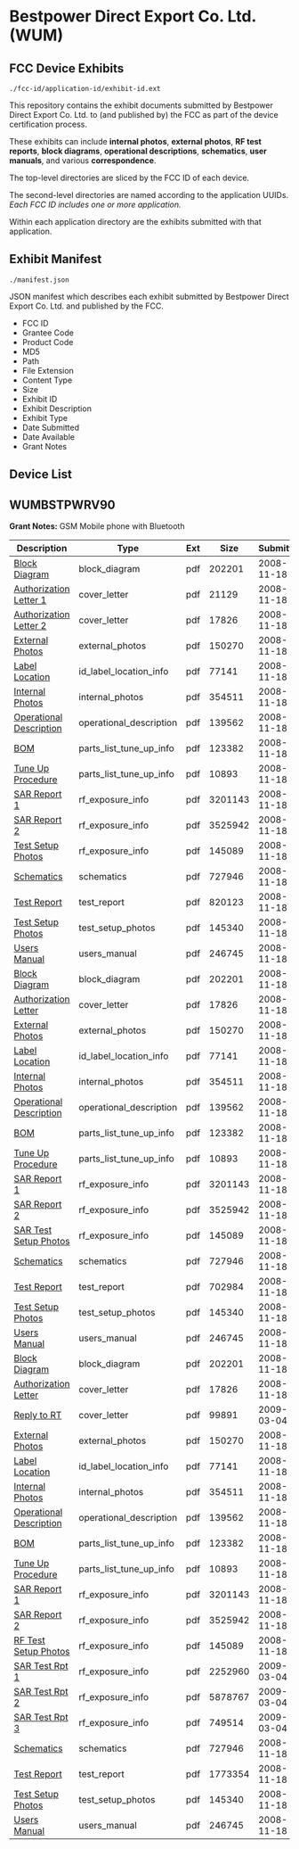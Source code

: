 # Bestpower Direct Export Co. Ltd. (WUM)
## FCC Device Exhibits

```
./fcc-id/application-id/exhibit-id.ext
```

This repository contains the exhibit documents submitted by Bestpower Direct Export Co. Ltd. to (and published by) the FCC as part of the device certification process.

These exhibits can include **internal photos**, **external photos**, **RF test reports**, **block diagrams**, **operational descriptions**, **schematics**, **user manuals**, and various **correspondence**.

The top-level directories are sliced by the FCC ID of each device.

The second-level directories are named according to the application UUIDs. *Each FCC ID includes one or more application.*

Within each application directory are the exhibits submitted with that application. 

## Exhibit Manifest

```
./manifest.json
```

JSON manifest which describes each exhibit submitted by Bestpower Direct Export Co. Ltd. and published by the FCC.

- FCC ID
- Grantee Code
- Product Code
- MD5
- Path
- File Extension
- Content Type
- Size
- Exhibit ID
- Exhibit Description
- Exhibit Type
- Date Submitted
- Date Available
- Grant Notes

## Device List
## WUMBSTPWRV90
**Grant Notes:** GSM Mobile phone with Bluetooth

| Description | Type | Ext | Size | Submitted | Available |
| ----------- | ---- | --- | ---- | --------- | --------- |
| [Block Diagram](WUMBSTPWRV90/581a2604ce22824c53ae996a9d9404ba/1032072.pdf) | block_diagram | pdf | 202201 | 2008-11-18 | 2008-11-18 |
| [Authorization Letter 1](WUMBSTPWRV90/581a2604ce22824c53ae996a9d9404ba/1032088.pdf) | cover_letter | pdf | 21129 | 2008-11-18 | 2008-11-18 |
| [Authorization Letter 2](WUMBSTPWRV90/581a2604ce22824c53ae996a9d9404ba/1032071.pdf) | cover_letter | pdf | 17826 | 2008-11-18 | 2008-11-18 |
| [External Photos](WUMBSTPWRV90/581a2604ce22824c53ae996a9d9404ba/1032074.pdf) | external_photos | pdf | 150270 | 2008-11-18 | 2008-11-18 |
| [Label Location](WUMBSTPWRV90/581a2604ce22824c53ae996a9d9404ba/1032075.pdf) | id_label_location_info | pdf | 77141 | 2008-11-18 | 2008-11-18 |
| [Internal Photos](WUMBSTPWRV90/581a2604ce22824c53ae996a9d9404ba/1032077.pdf) | internal_photos | pdf | 354511 | 2008-11-18 | 2008-11-18 |
| [Operational Description](WUMBSTPWRV90/581a2604ce22824c53ae996a9d9404ba/1032078.pdf) | operational_description | pdf | 139562 | 2008-11-18 | 2008-11-18 |
| [BOM](WUMBSTPWRV90/581a2604ce22824c53ae996a9d9404ba/1032073.pdf) | parts_list_tune_up_info | pdf | 123382 | 2008-11-18 | 2008-11-18 |
| [Tune Up Procedure](WUMBSTPWRV90/581a2604ce22824c53ae996a9d9404ba/1032084.pdf) | parts_list_tune_up_info | pdf | 10893 | 2008-11-18 | 2008-11-18 |
| [SAR Report 1](WUMBSTPWRV90/581a2604ce22824c53ae996a9d9404ba/1032097.pdf) | rf_exposure_info | pdf | 3201143 | 2008-11-18 | 2008-11-18 |
| [SAR Report 2](WUMBSTPWRV90/581a2604ce22824c53ae996a9d9404ba/1032080.pdf) | rf_exposure_info | pdf | 3525942 | 2008-11-18 | 2008-11-18 |
| [Test Setup Photos](WUMBSTPWRV90/581a2604ce22824c53ae996a9d9404ba/1032081.pdf) | rf_exposure_info | pdf | 145089 | 2008-11-18 | 2008-11-18 |
| [Schematics](WUMBSTPWRV90/581a2604ce22824c53ae996a9d9404ba/1032082.pdf) | schematics | pdf | 727946 | 2008-11-18 | 2008-11-18 |
| [Test Report](WUMBSTPWRV90/581a2604ce22824c53ae996a9d9404ba/1032094.pdf) | test_report | pdf | 820123 | 2008-11-18 | 2008-11-18 |
| [Test Setup Photos](WUMBSTPWRV90/581a2604ce22824c53ae996a9d9404ba/1032083.pdf) | test_setup_photos | pdf | 145340 | 2008-11-18 | 2008-11-18 |
| [Users Manual](WUMBSTPWRV90/581a2604ce22824c53ae996a9d9404ba/1032085.pdf) | users_manual | pdf | 246745 | 2008-11-18 | 2008-11-18 |
| [Block Diagram](WUMBSTPWRV90/de2591888fa2e08575eb3d6ff0f8cf47/1032072.pdf) | block_diagram | pdf | 202201 | 2008-11-18 | 2008-11-18 |
| [Authorization Letter](WUMBSTPWRV90/de2591888fa2e08575eb3d6ff0f8cf47/1032071.pdf) | cover_letter | pdf | 17826 | 2008-11-18 | 2008-11-18 |
| [External Photos](WUMBSTPWRV90/de2591888fa2e08575eb3d6ff0f8cf47/1032074.pdf) | external_photos | pdf | 150270 | 2008-11-18 | 2008-11-18 |
| [Label Location](WUMBSTPWRV90/de2591888fa2e08575eb3d6ff0f8cf47/1032075.pdf) | id_label_location_info | pdf | 77141 | 2008-11-18 | 2008-11-18 |
| [Internal Photos](WUMBSTPWRV90/de2591888fa2e08575eb3d6ff0f8cf47/1032077.pdf) | internal_photos | pdf | 354511 | 2008-11-18 | 2008-11-18 |
| [Operational Description](WUMBSTPWRV90/de2591888fa2e08575eb3d6ff0f8cf47/1032078.pdf) | operational_description | pdf | 139562 | 2008-11-18 | 2008-11-18 |
| [BOM](WUMBSTPWRV90/de2591888fa2e08575eb3d6ff0f8cf47/1032073.pdf) | parts_list_tune_up_info | pdf | 123382 | 2008-11-18 | 2008-11-18 |
| [Tune Up Procedure](WUMBSTPWRV90/de2591888fa2e08575eb3d6ff0f8cf47/1032084.pdf) | parts_list_tune_up_info | pdf | 10893 | 2008-11-18 | 2008-11-18 |
| [SAR Report 1](WUMBSTPWRV90/de2591888fa2e08575eb3d6ff0f8cf47/1032097.pdf) | rf_exposure_info | pdf | 3201143 | 2008-11-18 | 2008-11-18 |
| [SAR Report 2](WUMBSTPWRV90/de2591888fa2e08575eb3d6ff0f8cf47/1032080.pdf) | rf_exposure_info | pdf | 3525942 | 2008-11-18 | 2008-11-18 |
| [SAR Test Setup Photos](WUMBSTPWRV90/de2591888fa2e08575eb3d6ff0f8cf47/1032081.pdf) | rf_exposure_info | pdf | 145089 | 2008-11-18 | 2008-11-18 |
| [Schematics](WUMBSTPWRV90/de2591888fa2e08575eb3d6ff0f8cf47/1032082.pdf) | schematics | pdf | 727946 | 2008-11-18 | 2008-11-18 |
| [Test Report](WUMBSTPWRV90/de2591888fa2e08575eb3d6ff0f8cf47/1032126.pdf) | test_report | pdf | 702984 | 2008-11-18 | 2008-11-18 |
| [Test Setup Photos](WUMBSTPWRV90/de2591888fa2e08575eb3d6ff0f8cf47/1032083.pdf) | test_setup_photos | pdf | 145340 | 2008-11-18 | 2008-11-18 |
| [Users Manual](WUMBSTPWRV90/de2591888fa2e08575eb3d6ff0f8cf47/1032085.pdf) | users_manual | pdf | 246745 | 2008-11-18 | 2008-11-18 |
| [Block Diagram](WUMBSTPWRV90/a7741e6e8c55cabbbb1e832602dffb92/1032072.pdf) | block_diagram | pdf | 202201 | 2008-11-18 | 2008-11-18 |
| [Authorization Letter](WUMBSTPWRV90/a7741e6e8c55cabbbb1e832602dffb92/1032071.pdf) | cover_letter | pdf | 17826 | 2008-11-18 | 2008-11-18 |
| [Reply to RT](WUMBSTPWRV90/a7741e6e8c55cabbbb1e832602dffb92/1076412.pdf) | cover_letter | pdf | 99891 | 2009-03-04 | 2008-11-18 |
| [External Photos](WUMBSTPWRV90/a7741e6e8c55cabbbb1e832602dffb92/1032074.pdf) | external_photos | pdf | 150270 | 2008-11-18 | 2008-11-18 |
| [Label Location](WUMBSTPWRV90/a7741e6e8c55cabbbb1e832602dffb92/1032075.pdf) | id_label_location_info | pdf | 77141 | 2008-11-18 | 2008-11-18 |
| [Internal Photos](WUMBSTPWRV90/a7741e6e8c55cabbbb1e832602dffb92/1032077.pdf) | internal_photos | pdf | 354511 | 2008-11-18 | 2008-11-18 |
| [Operational Description](WUMBSTPWRV90/a7741e6e8c55cabbbb1e832602dffb92/1032078.pdf) | operational_description | pdf | 139562 | 2008-11-18 | 2008-11-18 |
| [BOM](WUMBSTPWRV90/a7741e6e8c55cabbbb1e832602dffb92/1032073.pdf) | parts_list_tune_up_info | pdf | 123382 | 2008-11-18 | 2008-11-18 |
| [Tune Up Procedure](WUMBSTPWRV90/a7741e6e8c55cabbbb1e832602dffb92/1032084.pdf) | parts_list_tune_up_info | pdf | 10893 | 2008-11-18 | 2008-11-18 |
| [SAR Report 1](WUMBSTPWRV90/a7741e6e8c55cabbbb1e832602dffb92/1032097.pdf) | rf_exposure_info | pdf | 3201143 | 2008-11-18 | 2008-11-18 |
| [SAR Report 2](WUMBSTPWRV90/a7741e6e8c55cabbbb1e832602dffb92/1032080.pdf) | rf_exposure_info | pdf | 3525942 | 2008-11-18 | 2008-11-18 |
| [RF Test Setup Photos](WUMBSTPWRV90/a7741e6e8c55cabbbb1e832602dffb92/1032081.pdf) | rf_exposure_info | pdf | 145089 | 2008-11-18 | 2008-11-18 |
| [SAR Test Rpt 1](WUMBSTPWRV90/a7741e6e8c55cabbbb1e832602dffb92/1076413.pdf) | rf_exposure_info | pdf | 2252960 | 2009-03-04 | 2008-11-18 |
| [SAR Test Rpt 2](WUMBSTPWRV90/a7741e6e8c55cabbbb1e832602dffb92/1076414.pdf) | rf_exposure_info | pdf | 5878767 | 2009-03-04 | 2008-11-18 |
| [SAR Test Rpt 3](WUMBSTPWRV90/a7741e6e8c55cabbbb1e832602dffb92/1076415.pdf) | rf_exposure_info | pdf | 749514 | 2009-03-04 | 2008-11-18 |
| [Schematics](WUMBSTPWRV90/a7741e6e8c55cabbbb1e832602dffb92/1032082.pdf) | schematics | pdf | 727946 | 2008-11-18 | 2008-11-18 |
| [Test Report](WUMBSTPWRV90/a7741e6e8c55cabbbb1e832602dffb92/1032076.pdf) | test_report | pdf | 1773354 | 2008-11-18 | 2008-11-18 |
| [Test Setup Photos](WUMBSTPWRV90/a7741e6e8c55cabbbb1e832602dffb92/1032083.pdf) | test_setup_photos | pdf | 145340 | 2008-11-18 | 2008-11-18 |
| [Users Manual](WUMBSTPWRV90/a7741e6e8c55cabbbb1e832602dffb92/1032085.pdf) | users_manual | pdf | 246745 | 2008-11-18 | 2008-11-18 |
